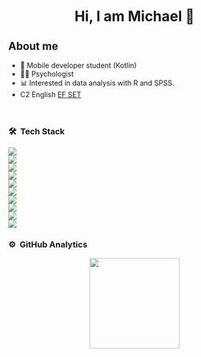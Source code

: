 <div align="center">
<h1 align="center">Hi, I am Michael </a> 🤝</h1>
</div>


## About me

- 📱 Mobile developer student (Kotlin)
- 🧑‍⚕️ Psychologist
- 📊 Interested in data analysis with R and SPSS.
- C2 English <a href="https://cert.efset.org/fY31xR">EF SET </a>

   
<br>

### 🛠 &nbsp;Tech Stack
<a href="#"><img src="https://img.shields.io/badge/Kotlin--_.svg?logo=kotlin"></a> <br>
<a href="#"><img src="https://img.shields.io/badge/XML--_.svg?logo=xml"></a> <br>
<a href="#"><img src="https://img.shields.io/badge/Android Studio--_.svg?logo=androidstudio"></a> <br>
<a href="#"><img src="https://img.shields.io/badge/Javascript--_.svg?logo=javascript"></a> <br>
<a href="#"><img src="https://img.shields.io/badge/HTML--_.svg?logo=html5"></a> <br>
<a href="#"><img src="https://img.shields.io/badge/CSS--_.svg?logo=css"></a> <br>
<a href="#"><img src="https://img.shields.io/badge/SPSS--_.svg?logo=spss"></a> <br>
<a href="#"><img src="https://img.shields.io/badge/BORIS--_.svg?logo=boris"></a> <br>
<a href="#"><img src="https://img.shields.io/badge/Visual Studio Code--_.svg?logo=visualstudiocode"></a> <br>
<a href="#"><img src="https://img.shields.io/badge/R--_.svg?logo=r"></a>




### ⚙️ &nbsp;GitHub Analytics

<p align="center">
<a href="https://github.com/3xco">
  <img height="180em" src="https://github-readme-stats-eight-theta.vercel.app/api/top-langs/?username=3xco&layout=compact&langs_count=8&theme=algolia"/>
</a>
</p>

